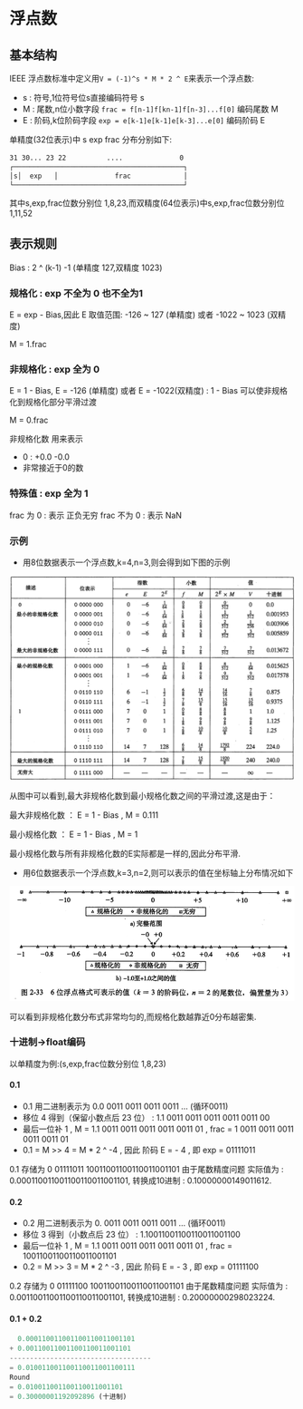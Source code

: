 # 浮点数

## 基本结构

IEEE 浮点数标准中定义用```V = (-1)^s * M * 2 ^ E```来表示一个浮点数:

* s : 符号,1位符号位s直接编码符号 s
* M : 尾数,n位小数字段 ```frac = f[n-1]f[kn-1]f[n-3]...f[0]``` 编码尾数 M
* E : 阶码,k位阶码字段 ```exp = e[k-1]e[k-1]e[k-3]...e[0]``` 编码阶码 E

单精度(32位表示)中 s exp frac 分布分别如下:

```shell
31 30... 23 22          ....              0
┌──────────────────────────────────────────┐
│s│  exp   │              frac             │
└──────────────────────────────────────────┘
```

其中s,exp,frac位数分别位 1,8,23,而双精度(64位表示)中s,exp,frac位数分别位 1,11,52

## 表示规则

Bias : 2 ^ (k-1) -1 (单精度 127,双精度 1023)

### 规格化 : exp 不全为 0 也不全为1

E = exp - Bias,因此 E 取值范围: -126 ~ 127 (单精度) 或者 -1022 ~ 1023 (双精度)

M = 1.frac

### 非规格化 : exp 全为 0

E = 1 - Bias, E = -126 (单精度) 或者 E = -1022(双精度) : 1 - Bias 可以使非规格化到规格化部分平滑过渡

M = 0.frac

非规格化数 用来表示

* 0 : +0.0 -0.0
* 非常接近于0的数

### 特殊值 : exp 全为 1

frac 为 0 : 表示 正负无穷
frac 不为 0 : 表示 NaN

### 示例

* 用8位数据表示一个浮点数,k=4,n=3,则会得到如下图的示例

![8位表示的浮点数非负值部分示例](./img/2.4.1.png)

从图中可以看到,最大非规格化数到最小规格化数之间的平滑过渡,这是由于：

最大非规格化数 ： E = 1 - Bias , M = 0.111

最小规格化数 ： E = 1 - Bias , M = 1

最小规格化数与所有非规格化数的E实际都是一样的,因此分布平滑.

* 用6位数据表示一个浮点数,k=3,n=2,则可以表示的值在坐标轴上分布情况如下

![6位表示的浮点数分布情况](./img/2.4.2.png)

可以看到非规格化数分布式非常均匀的,而规格化数越靠近0分布越密集.

### 十进制->float编码

以单精度为例:(s,exp,frac位数分别位 1,8,23)

#### 0.1

* 0.1 用二进制表示为 0.0 0011 0011 0011 0011 … (循环0011)
* 移位 4 得到（保留小数点后 23 位） : 1.1 0011 0011 0011 0011 0011 00
* 最后一位补 1 , M = 1.1 0011 0011 0011 0011 0011 01 , frac = 1 0011 0011 0011 0011 0011 01
* 0.1 = M >> 4 = M * 2 ^ -4 , 因此 阶码 E = - 4 , 即 exp = ‭01111011‬

0.1 存储为 0 ‭01111011‬ 10011001100110011001101 由于尾数精度问题 实际值为 : 0.000110011001100110011001101, 转换成10进制 : 0.10000000149011612.

#### 0.2

* 0.2 用二进制表示为 0. 0011 0011 0011 0011 … (循环0011)
* 移位 3 得到（小数点后 23 位） :  1.10011001100110011001100
* 最后一位补 1 , M = 1.1 0011 0011 0011 0011 0011 01 , frac = 10011001100110011001101
* 0.2 = M >> 3 = M * 2 ^ -3 , 因此 阶码 E = - 3 , 即 exp = ‭01111100

0.2 存储为 0 ‭01111100 10011001100110011001101 由于尾数精度问题 实际值为 : 0.00110011001100110011001101, 转换成10进制 : 0.20000000298023224.

#### 0.1 + 0.2

```javascript
  0.000110011001100110011001101
+ 0.00110011001100110011001101
-----------------------------------
= 0.010011001100110011001100111
Round
= 0.010011001100110011001101
= 0.30000001192092896 (十进制)
```
